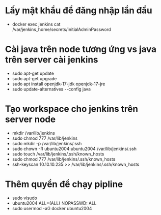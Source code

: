 # Lấy mật khẩu để đăng nhập lần đầu
- docker exec jenkins cat /var/jenkins_home/secrets/initialAdminPassword



# Cài java trên node tương ứng vs java trên server cài jenkins
- sudo apt-get update
- sudo apt-get upgrade
- sudo apt install openjdk-17-jdk openjdk-17-jre
- sudo update-alternatives --config java


# Tạo workspace cho jenkins trên server node
- mkdir /var/lib/jenkins
- sudo chmod 777 /var/lib/jenkins
- sudo mkdir -p /var/lib/jenkins/.ssh
- sudo chown -R ubuntu2004:ubuntu2004 /var/lib/jenkins/.ssh
- sudo touch /var/lib/jenkins/.ssh/known_hosts
- sudo chmod 777 /var/lib/jenkins/.ssh/known_hosts
- ssh-keyscan 10.10.10.235 >> /var/lib/jenkins/.ssh/known_hosts

# Thêm quyền để chạy pipline
- sudo visudo
- ubuntu2004 ALL=(ALL) NOPASSWD: ALL
- sudo usermod -aG docker ubuntu2004

